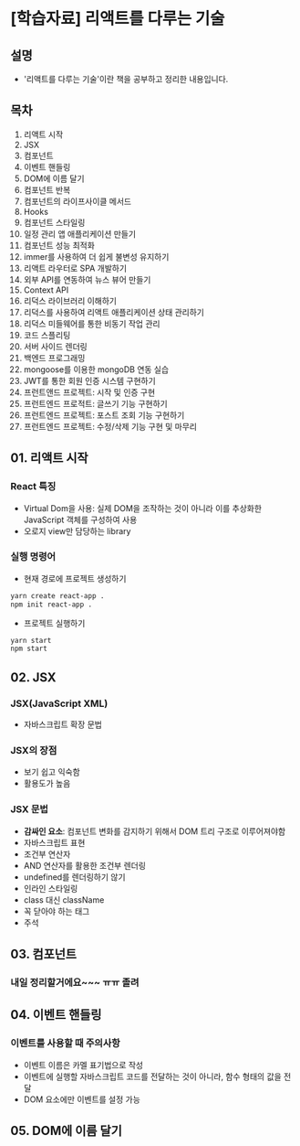 # [학습자료] 리액트를 다루는 기술

## 설명

- '리액트를 다루는 기술'이란 책을 공부하고 정리한 내용입니다.

## 목차

1. 리액트 시작
2. JSX
3. 컴포넌트
4. 이벤트 핸들링
5. DOM에 이름 달기
6. 컴포넌트 반복
7. 컴포넌트의 라이프사이클 메서드
8. Hooks
9. 컴포넌트 스타일링
10. 일정 관리 앱 애플리케이션 만들기
11. 컴포넌트 성능 최적화
12. immer를 사용하여 더 쉽게 불변성 유지하기
13. 리액트 라우터로 SPA 개발하기
14. 외부 API를 연동하여 뉴스 뷰어 만들기
15. Context API
16. 리덕스 라이브러리 이해하기
17. 리덕스를 사용하여 리액트 애플리케이션 상태 관리하기
18. 리덕스 미들웨어를 통한 비동기 작업 관리
19. 코드 스플리팅
20. 서버 사이드 렌더링
21. 백엔드 프로그래밍
22. mongoose를 이용한 mongoDB 연동 실습
23. JWT를 통한 회원 인증 시스템 구현하기
24. 프런트앤드 프로젝트: 시작 및 인증 구현
25. 프런트엔드 프로적트: 글쓰기 기능 구현하기
26. 프런트엔드 프로젝트: 포스트 조회 기능 구현하기
27. 프런트엔드 프로젝트: 수정/삭제 기능 구현 및 마무리

## 01. 리액트 시작

### React 특징

- Virtual Dom을 사용: 실제 DOM을 조작하는 것이 아니라 이를 추상화한 JavaScript 객체를 구성하여 사용
- 오로지 view만 담당하는 library

### 실행 명령어

- 현재 경로에 프로젝트 생성하기

```bash
yarn create react-app .
npm init react-app .
```

- 프로젝트 실행하기

```bash
yarn start
npm start
```

## 02. JSX

### JSX(JavaScript XML)

- 자바스크립트 확장 문법

### JSX의 장점

- 보기 쉽고 익숙함
- 활용도가 높음

### JSX 문법

- **감싸인 요소**: 컴포넌트 변화를 감지하기 위해서 DOM 트리 구조로 이루어져야함
- 자바스크립트 표현
- 조건부 연산자
- AND 연산자를 활용한 조건부 렌더링
- undefined를 렌더링하기 않기
- 인라인 스타일링
- class 대신 className
- 꼭 닫아야 하는 태그
- 주석

## 03. 컴포넌트

### 내일 정리할거에요~~~ ㅠㅠ 졸려

## 04. 이벤트 핸들링

### 이벤트를 사용할 때 주의사항

- 이벤트 이름은 카멜 표기법으로 작성
- 이벤트에 실행할 자바스크립트 코드를 전달하는 것이 아니라, 함수 형태의 값을 전달
- DOM 요소에만 이벤트를 설정 가능

## 05. DOM에 이름 달기
